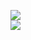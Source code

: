 [![](https://img.shields.io/badge/Made%20With-Github%20Spray-lightgrey.svg?style=for-the-badge&logo=github)](https://github.com/Annihil/github-spray#319)  
[![](https://i.imgur.com/2DrTn0Z.gif)](https://github.com/Annihil/github-spray)